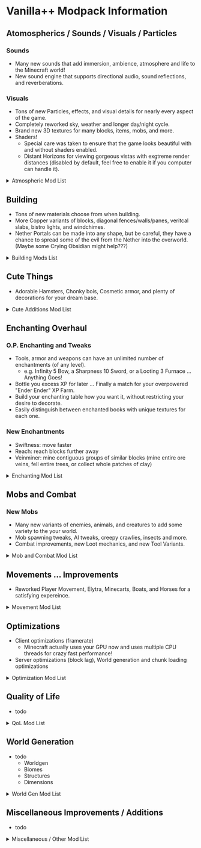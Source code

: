 # Vanilla++ Modpack Information

## Atomospherics / Sounds / Visuals / Particles

### Sounds

- Many new sounds that add immersion, ambience, atmosphere and life to the Minecraft world!
- New sound engine that supports directional audio, sound reflections, and reverberations.

### Visuals

- Tons of new Particles, effects, and visual details for nearly every aspect of the game.
- Completely reworked sky, weather and longer day/night cycle.
- Brand new 3D textures for many blocks, items, mobs, and more.
- Shaders!
  - Special care was taken to ensure that the game looks beautiful with and without shaders enabled.
  - Distant Horizons for viewing gorgeous vistas with exgtreme render distances (disabled by default, feel free to enable it if you computer can handle it).

<details>
  <summary>Atmospheric Mod List</summary>

- Blocks / Items
  - Better Beds
  - Continuity (Connected Textures)
  - Edibles
  - Model Gap Fix
  - Nether Portal Spread
  - Passive Shield
  - Toggleable Item Frames
  - 3D Ladders (ResourcePack)
  - 3D Variated Bookshelves (ResourcePack)
  - Better Lanterns (ResourcePack)
  - Remodeled Doors (ResourcePack)
  - Vanilla Tweaks (ResourcePack)

- Effects / Visuals
  - 3D-Skin-Layers
  - Better Biome Reblend
  - Better Third Person
  - Better paths
  - Blur+
  - Clear Despawn Reworked
  - ClearWater
  - Immersive Armor HUD
  - Sodium Shadowy Path Blocks
  - Sodium Dynamic Lights
  - TrimsEffects
  - Visual Workbench
  - VisualOverhaul

- World
  - Ecologics
  - Snow! Real Magic!
  - Fancy Crops (ResourcePack)
  - Os' Colorful Grasses (ResourcePack)
  - Simple Grass Flowers (ResourcePack)

- Animations
  - Better Animations Collection
  - Do A Flip
  - Do a Barrel Roll
  - Chunks Fade In
  - ChatAnimation
  - Eating Animation
  - Floating Items Enchanting Table 1.21.x
  - Flow
  - Highlighter
  - Immersive Hotbar
  - ImmersiveUI
  - NotEnoughAnimations
  - Player Animator
  - SmoothGui
  - Eyeless Fresh Moves (ResourcePack)
  - Fresh Animations (ResourcePack)

- Interractions
  - Player Locator Plus
  - Quick Right-Click
  - Sit
  - SleepWarp (Updated)
  - Softer Hay Bales
  - Pickup Notifications
  - Underlay
  - Village Spawn Point
  - Villager Names
  - You're in Grave Danger
  - Authentic Shadows (ResourcePack)
  - Darkmode Colorful Containers (ResourcePack)
  - Stay True (Optional ResourcePack)

- Particles
  - Combat Effects
  - Falling Leaves
  - FancyBlockParticles
  - Make Bubbles Pop
  - Particle Effects
  - Particular
  - Pet Frogs and More!
  - Subtle Effects
  - Visuality

- Weather and Sky
  - Better End Sky
  - Nicer Skies
  - Better Clouds
  - Particle Rain
  - Immersive Thunder
  - BetterDays
  - Cubic Sun and Moon (ResourcePack)
  - Dramatic Skies (ResourcePack)

- Sounds
  - AmbientEnvironment
  - AmbientSounds
  - Audio Improvements
  - Logarithmic Volume Control
  - CoolRain
  - Dynamic Surroundings
  - Perception
  - Presence Footsteps
  - Sound Physics Remastered
  - "Sounds"

- Shaders
  - Iris (Shaders)
  - Complementary Unbound (ShaderPack)
  - Distant Horizons
  - Euphoria Patcher

</details>

## Building

- Tons of new materials choose from when building.
- More Copper variants of blocks, diagonal fences/walls/panes, veritcal slabs, bistro lights, and windchimes.
- Nether Portals can be made into any shape, but be careful, they have a chance to spread some of the evil from the Nether into the overworld. (Maybe some Crying Obsidian might help???)
<!-- pic of nether portal shape and spread -->

<details>
  <summary>Building Mods List</summary>

- Copper Hopper
- Copper Rails
- Diagonal Fences
- Diagonal Walls
- Diagonal Windows
- ElevatorMod
- Enchanted Vertical Slabs
- Nicer Portals
- Night Lights
- Trowel

</details>

## Cute Things

- Adorable Hamsters, Chonky bois, Cosmetic armor, and plenty of decorations for your dream base.
<!-- todo: pic of chonky cat -->

<details>
  <summary>Cute Additions Mod List</summary>

- Tweaks
  - Trinkets
  - Slime Buckets
  - Cosmetic Armor

- Pets
  - Adorable Hamster Pets
  - Cat_Jam
  - Friends&Foes
  - Lovely Snails
  - Critters and Companions

</details>

## Enchanting Overhaul

### O.P. Enchanting and Tweaks

- Tools, armor and weapons can have an unlimited number of enchantments (of any level).
  - e.g. Infinity 5 Bow, a Sharpness 10 Sword, or a Looting 3 Furnace ... Anything Goes!
- Bottle you excess XP for later ... Finally a match for your overpowered "Ender Ender" XP Farm.
- Build your enchanting table how you want it, without restricting your desire to decorate.
- Easily distinguish between enchanted books with unique textures for each one.

### New Enchantments

- Swiftness: move faster
- Reach: reach blocks further away
- Veinminer: mine contiguous groups of similar blocks (mine entire ore veins, fell entire trees, or collect whole patches of clay)

<details>
  <summary>Enchanting Mod List</summary>

- Limitless Enchantment Levels
  - Elchantment Level Fix
  - Enchanter Fix
  - Expanded Bow Enchanting
  - BeyondEnchant
  - No Enchantment Cap Level
  - Universal Enchants

- Added Enchantments
  - Swiftness Enchantment
  - Reach Enchantment
  - Veinminer Enchantment

- Enchanting Tweaks
  - Easy Anvils
  - Easy Magic
  - EnchantmentDescriptions
  - Enchantment Level Cap Indicator
  - Bottle Your Xp
  - Underwater Enchanting
  - No Enchant Block
  - Sticky Enchanting Lapis
  - Bibliophelia (ResourcePack)
  - Enchant Icons (ResourcePack)

</details>

## Mobs and Combat

### New Mobs

- Many new variants of enemies, animals, and creatures to add some variety to the your world.
- Mob spawning tweaks, AI tweaks, creepy crawlies, insects and more.
- Combat improvements, new Loot mechanics, and new Tool Variants.

<details>
  <summary>Mob and Combat Mod List</summary>

- Mobs
  - Creeper Overhaul
  - Mooshroom Tweaks
  - More Mob Variants
  - No Hostiles Around Campfire
  - Nyf's Spiders
  - Superflat World No Slimes
  - Skeleton AI Fix
  - Random Sheep Colours
  - True Ending: Ender Dragon Overhaul
  - Variants&Ventures
  - Zombie Villagers From Spawner
  - Friends&Foes

- Combat / PVP
  - Emerald Tools
  - MmmMmmMmmMmm
  - Name Pain
  - SwingThrough
  - Sword Blocking Mechanics
  - Cardiac
  - Emerald Tools

- Loot
  - Lootr
  - Just Mob Heads
  - Just Player Heads

</details>

## Movements ... Improvements

- Reworked Player Movement, Elytra, Minecarts, Boats, and Horses for a satisfying expereince.

<details>
  <summary>Movement Mod List</summary>

- Air Hop
- Block Runner
- Combat Roll
- Cool Elytra
- Easy Elytra Takeoff
- Horseman
- Minecart Backport

</details>

## Optimizations

- Client optimizations (framerate)
  - Minecraft actually uses your GPU now and uses multiple CPU threads for crazy fast performance!
- Server optimizations (block lag), World generation and chunk loading optimizations

<details>
  <summary>Optimization Mod List</summary>

- Client Optimizations
  - BadOptimizations
  - Better Statistics Screen
  - Enhanced Block Entities
  - EntityCulling
  - GPU Tape
  - ImmediatelyFast
  - ModernFix
  - More Culling
  - Sodium
  - Sodium Extra
  - Sodium Leaf Culling
  - Sodium Options API
  - Remove Reloading Screen

- Server Optimizations
  - Clumps
  - Chunksending Mod
  - Common Network
  - Connectivity Mod
  - Get It Together, Drops!
  - Indium
  - Let Me Despawn
  - Lithium
  - ScalableLux
  - Smooth chunk save Mod
  - Spark
  - Observable
  - ThreadTweak
  - Very Many Players

- World Generation Optimizations
  - Better chunk loading mod
  - Chunky
  - ChunkyBorder
  - Concurrent Chunk Management Engine
  - Noisium

</details>

## Quality of Life

- todo

<details>
  <summary>QoL Mod List</summary>

- Client / Player Tweaks
  - Double Doors
  - Client Tweaks
  - Carry On
  - Cammies Minecart Tweaks
  - BeaconSaturation
  - BoatView360
  - Faster Crouching
  - Glass Breaker
  - Hand Over Your Items
  - Jump Over Fences
  - Twerk4Fabric

- Recipes
  - Craftable Nametag
  - Furnace Recycle
  - Rotten Flesh Leather
  - Wool Tweaks

- Utilities
  - Auth Me
  - AutoModpack bootstrap
  - BetterCompatibilityChecker
  - Journeymap
  - Pro Placer
  - Litematica
  - Simple Voice Chat
  - Veinminer
  - WITS
  - OrthoCamera

- Blocks / Items / Mobs
  - Cycle Paintings
  - Better Spawner Control
  - Chorus Fruit Drops Nearby
  - Horse Expert
  - Improved Signs
  - Lava Clear View
  - Keep My Soil Tilled
  - Leaves Be Gone
  - Player Plates
  - Respawning Shulkers
  - Phantom Tweaks
  - Scaffolding Drops Nearby
  - Scribble
  - Spawner Control
  - Zombie Proof Doors

- UI
  - AppleSkin
  - BetterF3
  - Chat Heads
  - Cherished Worlds
  - Clean Tooltips
  - Controlling
  - Cubes Without Borders
  - Ding
  - Dynamic FPS
  - Extreme Sound Muffler
  - FastQuit
  - Freecam
  - GUI Clock
  - GUI Compass
  - Jade
  - Mindful Darkness
  - Notes
  - TipTheScales
  - Tips
  - What Are They Up To
  - Where Did I Die?

- Inventory
  - Advanced Shulkerboxes
  - Crafting Tweaks
  - EMI
  - EMI++
  - Elytra Slot
  - Hotbar Swapper
  - Inventory Essentials
  - Inventory Mending
  - Inventory Sorter
  - Mouse Tweaks
  - Polymorph
  - Shulker Box Tooltip
  - Stack Refill

</details>

## World Generation

- todo
  - Worldgen
  - Biomes
  - Structures
  - Dimensions

<details>
  <summary>World Gen Mod List</summary>

- World Generation
  - Climate Rivers
  - Flat Bedrock
  - Geophilic
  - Terralith
  - Nature's Spirit
  - Tectonic
  - This Rocks!
  - William Wythers' Overhauled Overworld
  - YUNG's Better Caves
  - YUNG's Cave Biomes

- Dimensions
  - Deeper and Darker
  - Incendium
  - Nullscape

- Structures
  - Better End Cities (Vanilla)
  - Dungeons and Taverns
  - Explorations
  - Formations
  - Formations Nether
  - Formations Overworld
  - Improved Village Placement
  - Ribbits
  - Structory
  - Structory: Towers
  - YUNG's Better Desert Temples
  - YUNG's Better Dungeons
  - YUNG's Better End Island
  - YUNG's Better Jungle Temples
  - YUNG's Better Mineshafts
  - YUNG's Better Nether Fortresses
  - YUNG's Better Ocean Monuments
  - YUNG's Better Witch Huts
  - YUNG's Bridges
  - YUNG's Extras

- Exploration
  - Explorer's Compass
  - Explorify
  - Fishing Frontier
  - Nature's Compass
  - Netherite Compass
  - Repurposed Structures
  - Repurposed Structures - Friends & Foes Compat
  - Structure Credits
  - Universal Ores

</details>

## Miscellaneous Improvements / Additions

- todo

<details>
  <summary>Miscellaneous / Other Mod List</summary>

- Amendments
- Backpacked
- Backpacked: World Of Color
- Better Advancements
- Bedrockoid
- Brick Furnace
- Charm
- Chimes
- Clutter
- Comforts
- Enchanting Vanilla
- Fabrication
- Glassential-renewed
- Iron Chests
- Items Displayed
- Just Hammers
- Measurements
- More Useful Copper
- Supplementaries
- UsefulSlime
- Regenerative Sleep
- Completionist's Index

</details>